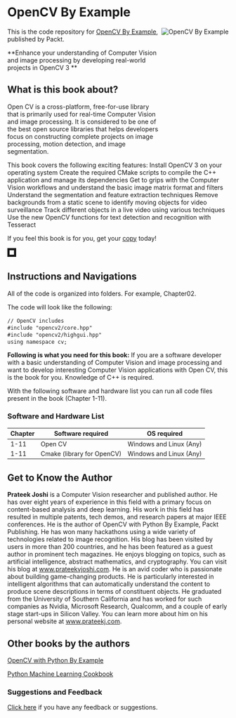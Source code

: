 # OpenCV By Example

<a href="https://www.packtpub.com/application-development/opencv-example?utm_source=github&utm_medium=repository&utm_campaign=9781785280948 "><img src="https://dz13w8afd47il.cloudfront.net/sites/default/files/imagecache/ppv4_main_book_cover/0948OS_4283_OpenCV%20By%20Example.jpg" alt="OpenCV By Example" height="256px" align="right"></a>

This is the code repository for [OpenCV By Example](https://www.packtpub.com/application-development/opencv-example?utm_source=github&utm_medium=repository&utm_campaign=9781785280948 ), published by Packt.

**Enhance your understanding of Computer Vision and image processing by developing real-world projects in OpenCV 3 **

## What is this book about?
Open CV is a cross-platform, free-for-use library that is primarily used for real-time Computer Vision and image processing. It is considered to be one of the best open source libraries that helps developers focus on constructing complete projects on image processing, motion detection, and image segmentation.

This book covers the following exciting features:
Install OpenCV 3 on your operating system 
Create the required CMake scripts to compile the C++ application and manage its dependencies 
Get to grips with the Computer Vision workflows and understand the basic image matrix format and filters 
Understand the segmentation and feature extraction techniques 
Remove backgrounds from a static scene to identify moving objects for video surveillance 
Track different objects in a live video using various techniques 
Use the new OpenCV functions for text detection and recognition with Tesseract 

If you feel this book is for you, get your [copy](https://www.amazon.com/dp/178580945) today!

<a href="https://www.packtpub.com/?utm_source=github&utm_medium=banner&utm_campaign=GitHubBanner"><img src="https://raw.githubusercontent.com/PacktPublishing/GitHub/master/GitHub.png" 
alt="https://www.packtpub.com/" border="5" /></a>

## Instructions and Navigations
All of the code is organized into folders. For example, Chapter02.

The code will look like the following:
```
// OpenCV includes
#include "opencv2/core.hpp"
#include "opencv2/highgui.hpp"
using namespace cv;
```

**Following is what you need for this book:**
If you are a software developer with a basic understanding of Computer Vision and image processing and want to develop interesting Computer Vision applications with Open CV, this is the book for you. Knowledge of C++ is required.

With the following software and hardware list you can run all code files present in the book (Chapter 1-11).
### Software and Hardware List
| Chapter | Software required | OS required |
| -------- | ------------------------------------ | ----------------------------------- |
| 1-11 | Open CV | Windows and Linux (Any) |
| 1-11 | Cmake (library for OpenCV) | Windows and Linux (Any) |




## Get to Know the Author
**Prateek Joshi**
is a Computer Vision researcher and published author. He has over eight years of experience in this field with a primary focus on content-based analysis and deep learning. His work in this field has resulted in multiple patents, tech demos, and research papers at major IEEE conferences. He is the author of OpenCV with Python By Example, Packt Publishing.
He has won many hackathons using a wide variety of technologies related to image recognition. His blog has been visited by users in more than 200 countries, and he has been featured as a guest author in prominent tech magazines. He enjoys blogging on topics, such as artificial intelligence, abstract mathematics, and cryptography. You can visit his blog at www.prateekvjoshi.com.
He is an avid coder who is passionate about building game-changing products. He is particularly interested in intelligent algorithms that can automatically understand the content to produce scene descriptions in terms of constituent objects. He graduated from the University of Southern California and has worked for such companies as Nvidia, Microsoft Research, Qualcomm, and a couple of early stage start-ups in Silicon Valley. You can learn more about him on his personal website at www.prateekj.com.


## Other books by the authors
[OpenCV with Python By Example](https://www.packtpub.com/application-development/opencv-python-example?utm_source=github&utm_medium=repository&utm_campaign=9781785283932 )

[Python Machine Learning Cookbook](https://www.packtpub.com/big-data-and-business-intelligence/python-machine-learning-cookbook?utm_source=github&utm_medium=repository&utm_campaign=9781786464477 )


### Suggestions and Feedback
[Click here](https://docs.google.com/forms/d/e/1FAIpQLSdy7dATC6QmEL81FIUuymZ0Wy9vH1jHkvpY57OiMeKGqib_Ow/viewform) if you have any feedback or suggestions.


